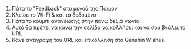 1) Πάτα το "Feedback" στο μενού της Πάιμον
2) Κλείσε το Wi-Fi & και τα δεδομένα
3) Πάτα το κουμπί ανανέωσης στην πάνω δεξιά γωνία
4) Αυτό θα πρέπει να κάνει την σελίδα να κολλήσει και να σου βγάλει το URL
5) Κάνε αντιγραφή του URL και επικόλληση στο Genshin Wishes.